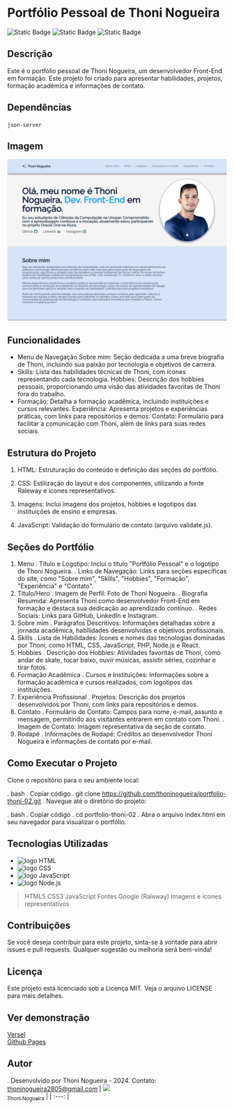 # Portfólio Pessoal de Thoni Nogueira
![Static Badge](https://img.shields.io/badge/license-MIT-orange) ![Static Badge](https://img.shields.io/badge/dependency-json_server-orange) ![Static Badge](https://img.shields.io/badge/realese_date-May-orange)

## Descrição
Este é o portfólio pessoal de Thoni Nogueira, um desenvolvedor Front-End em formação. Este projeto foi criado para apresentar habilidades, projetos, formação acadêmica e informações de contato.
## Dependências 
`json-server`
## Imagem
![Imagem do Projeto](/portfolio-main/assets/captura_de_tela_portfolio.jpeg)
## Funcionalidades
* Menu de Navegação
Sobre mim: Seção dedicada a uma breve biografia de Thoni, incluindo sua paixão por tecnologia e objetivos de carreira.
* Skills: Lista das habilidades técnicas de Thoni, com ícones representando cada tecnologia.
Hobbies: Descrição dos hobbies pessoais, proporcionando uma visão das atividades favoritas de Thoni fora do trabalho.
* Formação: Detalha a formação acadêmica, incluindo instituições e cursos relevantes.
Experiência: Apresenta projetos e experiências práticas, com links para repositórios e demos.
Contato: Formulário para facilitar a comunicação com Thoni, além de links para suas redes sociais.
  
## Estrutura do Projeto
1. HTML: Estruturação do conteúdo e definição das seções do portfólio.

2. CSS: Estilização do layout e dos componentes, utilizando a fonte Raleway e ícones representativos.

3. Imagens: Inclui imagens dos projetos, hobbies e logotipos das instituições de ensino e empresas.

4. JavaScript: Validação do formulário de contato (arquivo validate.js).

## Seções do Portfólio
1. Menu
. Título e Logotipo: Inclui o título "Portfólio Pessoal" e o logotipo de Thoni Nogueira.
. Links de Navegação: Links para seções específicas do site, como "Sobre mim", "Skills", "Hobbies", "Formação", "Experiência" e "Contato".
2. Título/Hero
. Imagem de Perfil: Foto de Thoni Nogueira.
. Biografia Resumida: Apresenta Thoni como desenvolvedor Front-End em formação e destaca sua dedicação ao aprendizado contínuo.
. Redes Sociais: Links para GitHub, LinkedIn e Instagram.
3. Sobre mim
. Parágrafos Descritivos: Informações detalhadas sobre a jornada acadêmica, habilidades desenvolvidas e objetivos profissionais.
4. Skills
. Lista de Habilidades: Ícones e nomes das tecnologias dominadas por Thoni, como HTML, CSS, JavaScript, PHP, Node.js e React.
5. Hobbies
. Descrição dos Hobbies: Atividades favoritas de Thoni, como andar de skate, tocar baixo, ouvir músicas, assistir séries, cozinhar e tirar fotos.
6. Formação Acadêmica
. Cursos e Instituições: Informações sobre a formação acadêmica e cursos realizados, com logotipos das instituições.
7. Experiência Profissional
. Projetos: Descrição dos projetos desenvolvidos por Thoni, com links para repositórios e demos.
8. Contato
. Formulário de Contato: Campos para nome, e-mail, assunto e mensagem, permitindo aos visitantes entrarem em contato com Thoni.
. Imagem de Contato: Imagem representativa da seção de contato.
9. Rodapé
. Informações de Rodapé: Créditos ao desenvolvedor Thoni Nogueira e informações de contato por e-mail.

## Como Executar o Projeto
Clone o repositório para o seu ambiente local:

. bash
. Copiar código
. git clone https://github.com/thoninogueira/portfolio-thoni-02.git
. Navegue até o diretório do projeto:

. bash
. Copiar código
. cd portfolio-thoni-02
. Abra o arquivo index.html em seu navegador para visualizar o portfólio.

## Tecnologias Utilizadas
* <img src="https://img.shields.io/badge/HTML5-E34F26?style=for-the-badge&logo=html5&logoColor=white" alt="logo HTML">
* <img src="https://img.shields.io/badge/CSS3-1572B6?style=for-the-badge&logo=css3&logoColor=white" alt="logo CSS">
* <img src="https://img.shields.io/badge/JavaScript-323330?style=for-the-badge&logo=javascript&logoColor=F7DF1E" alt="logo JavaScript">
* <img src="https://img.shields.io/badge/Node.js-43853D?style=for-the-badge&logo=node.js&logoColor=white" alt="logo Node.js">
> HTML5
> CSS3
> JavaScript
> Fontes Google (Raleway)
> Imagens e ícones representativos

## Contribuições
Se você deseja contribuir para este projeto, sinta-se à vontade para abrir issues e pull requests. Qualquer sugestão ou melhoria será bem-vinda!

## Licença
Este projeto está licenciado sob a Licença MIT. Veja o arquivo LICENSE para mais detalhes.

## Ver demonstração
[Versel](https://challenge-one-alurageek-main.vercel.app/)<br>
[Github Pages](https://thoninogueira.github.io/portfolio-02-main/)<br>


## Autor
. Desenvolvido por Thoni Nogueira - 2024. Contato: thoninogueira2805@gmail.com
| [<img loading="lazy" src="https://avatars.githubusercontent.com/u/154802638?s=400&u=11fcb6503047b8538cf2bd2071b739954f484fe1&v=4" width=115><br><sub text-decoration="none">Thoni Nogueira</sub>](https://github.com/thoninogueira) |
| :---: |


